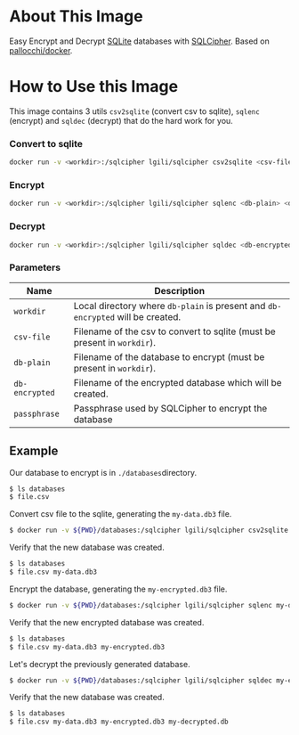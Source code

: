 # About This Image

Easy Encrypt and Decrypt [SQLite](https://www.sqlite.org) databases with [SQLCipher](https://www.zetetic.net/sqlcipher).
Based on [pallocchi/docker](https://github.com/pallocchi/docker).

# How to Use this Image

This image contains 3 utils `csv2sqlite` (convert csv to sqlite), `sqlenc` (encrypt) and `sqldec` (decrypt) that do the hard work for you.

### Convert to sqlite

```bash
docker run -v <workdir>:/sqlcipher lgili/sqlcipher csv2sqlite <csv-file> <db-plain> <table-name>
```

### Encrypt

```bash
docker run -v <workdir>:/sqlcipher lgili/sqlcipher sqlenc <db-plain> <db-encrypted> <PASSPHRASE>
```

### Decrypt

```bash
docker run -v <workdir>:/sqlcipher lgili/sqlcipher sqldec <db-encrypted> <db-plain> <PASSPHRASE>
```
### Parameters

| Name                       | Description                                                                                                                           |
|----------------------------|---------------------------------------------------------------------------------------------------------------------|
| `workdir`                | Local directory where `db-plain` is present and  `db-encrypted` will be created. |
| `csv-file`               | Filename of the csv to convert to sqlite (must be present in `workdir`). 
| `db-plain`               | Filename of the database to encrypt (must be present in `workdir`).                       |
| `db-encrypted`      | Filename of the encrypted database which will be created.                                         |
| `passphrase`         | Passphrase used by SQLCipher to encrypt the database                                              |

## Example

Our database to encrypt is in `./databases`directory.

```bash
$ ls databases
$ file.csv
```
Convert csv file to the sqlite, generating the `my-data.db3` file.

```bash
$ docker run -v ${PWD}/databases:/sqlcipher lgili/sqlcipher csv2sqlite file.csv my-data.db3 table
```
Verify that the new database was created.
```bash
$ ls databases
$ file.csv my-data.db3
```

Encrypt the database, generating the `my-encrypted.db3` file.

```bash
$ docker run -v ${PWD}/databases:/sqlcipher lgili/sqlcipher sqlenc my-data.db3 my-encrypted.db3 password
```

Verify that the new encrypted database was created.

```bash
$ ls databases
$ file.csv my-data.db3 my-encrypted.db3
```

Let's decrypt the previously generated database.

```bash
$ docker run -v ${PWD}/databases:/sqlcipher lgili/sqlcipher sqldec my-encrypted.db3 my-decrypted.db3 password
```

Verify that the new database was created.

```bash
$ ls databases
$ file.csv my-data.db3 my-encrypted.db3 my-decrypted.db
```




